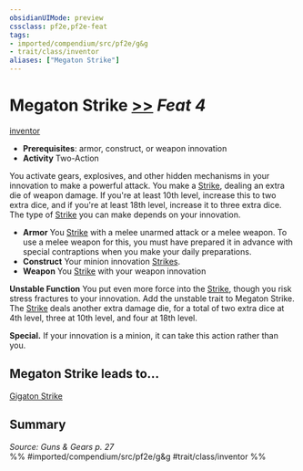 ```yaml
---
obsidianUIMode: preview
cssclass: pf2e,pf2e-feat
tags:
- imported/compendium/src/pf2e/g&g
- trait/class/inventor
aliases: ["Megaton Strike"]
---
```

# Megaton Strike  [>>](chapter-9-playing-the-game.md#Actions "Two-Action") *Feat 4*  
[inventor](rules/traits/inventor-g-g.md)  

- **Prerequisites**: armor, construct, or weapon innovation
- **Activity** Two-Action

You activate gears, explosives, and other hidden mechanisms in your innovation to make a powerful attack. You make a [Strike](strike.md), dealing an extra die of weapon damage. If you're at least 10th level, increase this to two extra dice, and if you're at least 18th level, increase it to three extra dice. The type of [Strike](strike.md) you can make depends on your innovation.

- **Armor** You [Strike](strike.md) with a melee unarmed attack or a melee weapon. To use a melee weapon for this, you must have prepared it in advance with special contraptions when you make your daily preparations.
- **Construct** Your minion innovation [Strikes](strike.md).
- **Weapon** You [Strike](strike.md) with your weapon innovation

**Unstable Function** You put even more force into the [Strike](strike.md), though you risk stress fractures to your innovation. Add the unstable trait to Megaton Strike. The [Strike](strike.md) deals another extra damage die, for a total of two extra dice at 4th level, three at 10th level, and four at 18th level.

**Special.** If your innovation is a minion, it can take this action rather than you.

## Megaton Strike leads to...

[Gigaton Strike](gigaton-strike-g-g.md)

## Summary

*Source: Guns & Gears p. 27*  
%% #imported/compendium/src/pf2e/g&g #trait/class/inventor %%